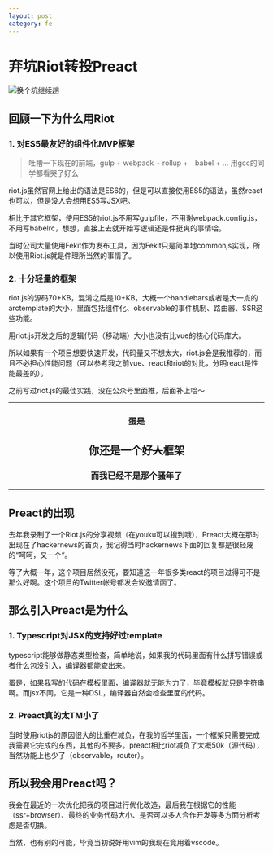 ```yaml
---
layout: post
category: fe
---
```

# 弃坑Riot转投Preact

![换个坑继续趟](http://i4.buimg.com/588926/431151959544ded0.jpg)

## 回顾一下为什么用Riot

### 1. 对ES5最友好的组件化MVP框架

> 吐槽一下现在的前端，gulp + webpack + rollup +　babel + ... 用gcc的同学都看哭了好么

riot.js虽然官网上给出的语法是ES6的，但是可以直接使用ES5的语法，虽然react也可以，但是没人会想用ES5写JSX吧。

相比于其它框架，使用ES5的riot.js不用写gulpfile，不用谢webpack.config.js，不用写babelrc，想想，直接上去就开始写逻辑还是件挺爽的事情哈。

当时公司大量使用Fekit作为发布工具，因为Fekit只是简单地commonjs实现，所以使用Riot.js就是件理所当然的事情了。

### 2. 十分轻量的框架

riot.js的源码70+KB，混淆之后是10+KB，大概一个handlebars或者是大一点的arctemplate的大小，里面包括组件化、observable的事件机制、路由器、SSR这些功能。

用riot.js开发之后的逻辑代码（移动端）大小也没有比vue的核心代码库大。

所以如果有一个项目想要快速开发，代码量又不想太大，riot.js会是我推荐的，而且不必担心性能问题（可以参考我之前vue、react和riot的对比，分明react是性能最差的）。

之前写过riot.js的最佳实践，没在公众号里面推，后面补上哈～

----
<center>
    <h3>蛋是</h3>
    <h2>你还是一个好<s>人</s>框架</h2>
    <h3>而我已经不是那个骚年了</h3>
</center>

---

## Preact的出现

去年我录制了一个Riot.js的分享视频（在youku可以搜到哦），Preact大概在那时出现在了hackernews的首页，我记得当时hackernews下面的回复都是很轻蔑的“呵呵，又一个“。

等了大概一年，这个项目居然没死，要知道这一年很多类react的项目过得可不是那么好啊。这个项目的Twitter帐号都发会议邀请函了。

## 那么引入Preact是为什么

### 1. Typescript对JSX的支持好过template

typescript能够做静态类型检查，简单地说，如果我的代码里面有什么拼写错误或者什么包没引入，编译器都能查出来。

蛋是，如果我写的代码在模板里面，编译器就无能为力了，毕竟模板就只是字符串啊。而jsx不同，它是一种DSL，编译器自然会检查里面的代码。

### 2. Preact真的太TM小了

当时使用riotjs的原因很大的比重在减负，在我的哲学里面，一个框架只需要完成我需要它完成的东西，其他的不要多。preact相比riot减负了大概50k（源代码），当然功能上也少了（observable，router）。

## 所以我会用Preact吗？

我会在最近的一次优化把我的项目进行优化改造，最后我在根据它的性能（ssr+browser）、最终的业务代码大小、是否可以多人合作开发等多方面分析考虑是否切换。

当然，也有别的可能，毕竟当初说好用vim的我现在竟用着vscode。

